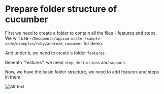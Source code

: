 # Prepare folder structure of cucumber

First we need to create a folder to contain all the files - features and steps. We will use `~/Documents/appium-master/sample-code/examples/ruby/android_cucumber` for demo.

And under it, we need to create a folder `features`.

Beneath "features", we need `step_definitions` and `support`.

Now, we have the basic folder structure, we need to add features and steps in them.

![Alt text](https://raw.githubusercontent.com/hy1984427/appium/master/images/android_cucumber_folder_structure.png "Folder structure")
